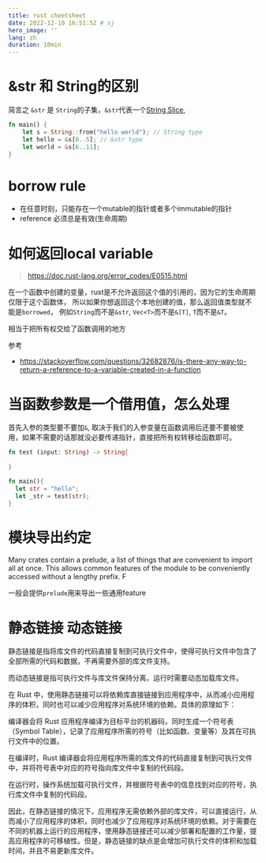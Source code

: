 ```yaml
---
title: rust cheetsheet
date: 2022-12-10 16:51:52 # sj
hero_image: ''
lang: zh
duration: 10min
---
```


# &str 和 String的区别
简言之 `&str` 是 `String`的子集，`&str`代表一个[String Slice]('https://doc.rust-lang.org/book/ch04-03-slices.html'), 

```rs
fn main() {
    let s = String::from("hello world"); // String type
    let hello = &s[0..5]; // &str type
    let world = &s[6..11];
}
```

# borrow rule
- 在任意时刻，只能存在一个mutable的指针或者多个immutable的指针
- reference 必须总是有效(生命周期)

# 如何返回local variable
> https://doc.rust-lang.org/error_codes/E0515.html

在一个函数中创建的变量，rust是不允许返回这个值的引用的，因为它的生命周期仅限于这个函数体，
所以如果你想返回这个本地创建的值，那么返回值类型就不能是`borrowed`， 例如`String`而不是`&str`, `Vec<T>`而不是`&[T]`, `T`而不是`&T`。

相当于把所有权交给了函数调用的地方

参考 
- https://stackoverflow.com/questions/32682876/is-there-any-way-to-return-a-reference-to-a-variable-created-in-a-function

# 当函数参数是一个借用值，怎么处理
首先入参的类型要不要加`&`, 取决于我们的入参变量在函数调用后还要不要被使用，如果不需要的话那就没必要传递指针，直接把所有权转移给函数即可。
```rs
fn test (input: String) -> String{
 
}

fn main(){
  let str = "hello";
  let _str = test(str);
}
```

# 模块导出约定

Many crates contain a prelude, a list of things that are convenient to import all at once. This allows common features of the module to be conveniently accessed without a lengthy prefix. F

一般会提供`prelude`用来导出一些通用feature


# 静态链接 动态链接

静态链接是指将库文件的代码直接复制到可执行文件中，使得可执行文件中包含了全部所需的代码和数据，不再需要外部的库文件支持。

而动态链接是指可执行文件与库文件保持分离，运行时需要动态加载库文件。

在 Rust 中，使用静态链接可以将依赖库直接链接到应用程序中，从而减小应用程序的体积，同时也可以减少应用程序对系统环境的依赖。具体的原理如下：

编译器会将 Rust 应用程序编译为目标平台的机器码，同时生成一个符号表（Symbol Table），记录了应用程序所需的符号（比如函数、变量等）及其在可执行文件中的位置。

在编译时，Rust 编译器会将应用程序所需的库文件的代码直接复制到可执行文件中，并将符号表中对应的符号指向库文件中复制的代码段。

在运行时，操作系统加载可执行文件，并根据符号表中的信息找到对应的符号，执行库文件中复制的代码段。

因此，在静态链接的情况下，应用程序无需依赖外部的库文件，可以直接运行，从而减小了应用程序的体积，同时也减少了应用程序对系统环境的依赖。对于需要在不同的机器上运行的应用程序，使用静态链接还可以减少部署和配置的工作量，提高应用程序的可移植性。但是，静态链接的缺点是会增加可执行文件的体积和加载时间，并且不易更新库文件。
